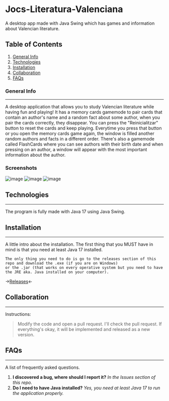 # Jocs-Literatura-Valenciana
A desktop app made with Java Swing which has games and information about Valencian literature.

## Table of Contents
1. [General Info](#general-info)
2. [Technologies](#technologies)
3. [Installation](#installation)
4. [Collaboration](#collaboration)
5. [FAQs](#faqs)
### General Info
***
A desktop application that allows you to study Valencian literature while having fun and playing! 
It has a memory cards gamemode to pair cards that contain an author's name and a random fact about some author, when you pair the cards correctly, they disappear. 
You can press the "Reinicialitzar" button to reset the cards and keep playing.
Everytime you press that button or you open the memory cards game again, the window is filled another random authors and facts in a different order.
There's also a gamemode called FlashCards where you can see authors with their birth date and when pressing on an author, 
a window will appear with the most important information about the author.
### Screenshots
![image](https://user-images.githubusercontent.com/50650626/235442034-9d39625e-6d4b-41c0-8f65-4fe364f240b1.png)
![image](https://user-images.githubusercontent.com/50650626/235442150-b08c3382-52c7-4770-ba8d-42db30cf463f.png)
![image](https://user-images.githubusercontent.com/50650626/235442262-0431fc12-8726-443d-a567-f39a5f71b62d.png)

## Technologies
***
The program is fully made with Java 17 using Java Swing.
## Installation
***
A little intro about the installation.
The first thing that you MUST have in mind is that you need at least Java 17 installed.
```
The only thing you need to do is go to the releases section of this repo and download the .exe (if you are on Windows) 
or the .jar (that works on every operative system but you need to have the JRE aka. Java installed on your computer).
```
->[Releases](https://github.com/theabdel572/Jocs-Literatura-Valenciana/releases)<-
## Collaboration
***
Instructions:
> Modify the code and open a pull request.
> I'll check the pull request.
> If everything's okay, it will be implemented and released as a new version.
## FAQs
***
A list of frequently asked questions.
1. **I discovered a bug, where should I report it?**
_In the Issues section of this repo._ 
2. **Do I need to have Java installed?**
_Yes, you need at least Java 17 to run the application properly._

<!--- Example formats of questions.
2. __Second question in bold__ 
To answer this question we use an unordered list:
* First point
* Second Point
* Third point
3. **Third question in bold**
Answer of the third question with *italic words*.
4. **Fourth question in bold**
| Headline 1 in the tablehead | Headline 2 in the tablehead | Headline 3 in the tablehead |
|:--------------|:-------------:|--------------:|
| text-align left | text-align center | text-align right |
-->

